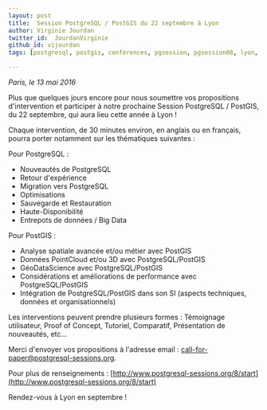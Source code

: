 ```yaml
---
layout: post
title:  Session PostgreSQL / PostGIS du 22 septembre à Lyon
author: Virginie Jourdan
twitter_id:  JourdanVirginie   
github_id: vijourdan
tags: [postgresql, postgis, conférences, pgsession, pgsession08, lyon, cfp]

---
```

*Paris, le 13 mai 2016*

Plus que quelques jours encore pour nous soumettre vos propositions d'intervention et participer à notre prochaine Session PostgreSQL / PostGIS, du 22 septembre, qui aura lieu cette année à Lyon !


<!--MORE-->

Chaque intervention, de 30 minutes environ, en anglais ou en français, pourra porter notamment sur les thématiques suivantes :

Pour PostgreSQL :

  * Nouveautés de PostgreSQL 
  * Retour d'expérience
  * Migration vers PostgreSQL
  * Optimisations 
  * Sauvegarde et Restauration
  * Haute-Disponibilité
  * Entrepots de données / Big Data

Pour PostGIS :

  * Analyse spatiale avancée et/ou métier avec PostGIS
  * Données PointCloud et/ou 3D avec PostgreSQL/PostGIS
  * GéoDataScience avec PostgreSQL/PostGIS 
  * Considérations et améliorations de performance avec PostgreSQL/PostGIS 
  * Intégration de PostgreSQL/PostGIS dans son SI (aspects techniques, données et organisationnels)

Les interventions peuvent prendre plusieurs formes : Témoignage utilisateur, Proof of Concept, Tutoriel, Comparatif, Présentation de nouveautés, etc… 

Merci d'envoyer vos propositions à l'adresse email : [call-for-paper@postgresql-sessions.org](mailto:call-for-paper@postgresql-sessions.org).

Pour plus de renseignements : [http://www.postgresql-sessions.org/8/start](http://www.postgresql-sessions.org/8/start)  

Rendez-vous à Lyon en septembre !
